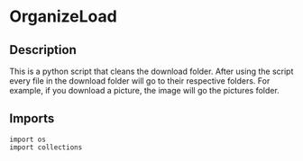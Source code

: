 # OrganizeLoad

## Description
This is a python script that cleans the download folder. After using the script every file in the download folder will go to their respective folders. For example, if you download a picture, the image will go the pictures folder. 

## Imports
```
import os
import collections
```

